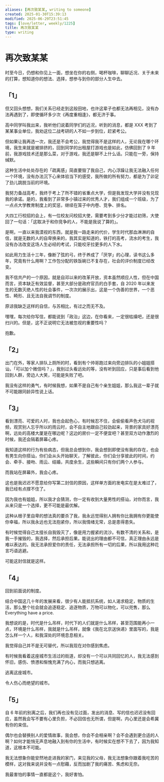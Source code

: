 ```yaml
---
aliases: [再次致某某, writing to someone]
created: 2025-01-30T15:39:13
modified: 2025-06-29T23:51:45
tags: [love/letter, weekly/1225]
title: 再次致某某
type: writing
---
```


# 再次致某某

时至今日，仍想和你见上一面，想坐在你的右侧，喝杯咖啡，聊聊近况、关于未来的打算，想知道你的想法、选择，想参与到你的部分人生中去。

## 「1」

但又回头想想，我们关系已经走到这般田地，也许这辈子也都无法再相见，没有办法再遇到了，即使循环多少次《再度重相逢》，都无济于事。

高中同学叫我出来，我听他们说着同学们的近况，听到的消息，都是 XXX 考到了某某事业单位，我劝这位二战考研的人不如一步到位，赶紧考公。

但如果让我再选一次，我还是不会考公，我觉得我不是这样的人，无论我在哪个环境，我生来就是被排挤的，回到同学的出租屋打游戏也是如此，仿佛回到了 9 年前，我游戏技术还是那么菜，对于游戏，我还是聊不上什么话。只能在一旁，保持缄默。

这种生活中处处存在的「疏离感」简直要毁了我自己，内心浮躁让我无法融入任何一个环境，没有办法沉下心来体验当下的感受，我所做的所有努力，都是为了卯足了劲儿跳脱当前的环境。

我努力备战高考，我终于考上了所不错的省重点大学，但是我发现大学并没有兑现我的承诺。是的，我看到了非常多小镇过来的优秀人才，我们组成一个班级，为了一点点大学教育制度上的奖惩，继续在笼子中内卷、竞争、排名。

大四工行校招的会上，有一位校友问校招大使，需要考到多少分才能过初筛，大使回了一句话：「这取决于和你竞争的人，不能是我说了算的」。

是啊，一直以来我漠视的东西，就是我一路走来的代价，学生时代那血淋淋的自信，就是无数的人的自卑换来的，我其实是知道的，铁打的高考，流水的考生，我没有办法改变这场人生必经的考试，只能咬牙拉更多的人下水。

如此用力生活十三年，像断了弦的弓，终于养成了「厌学」的心理，读书这么多年，究竟有什么用啊？工作包分配的铁饭碗已不复存在，社会的评价制度已经改变。

我不信共产的一个原因，就是自邓以来的改革开放，资本虽然顺应人性，但在中国而言，资本缺乏有效监督，甚至大部分是政府官员的白手套，自 2020 年以来发生的无数灭绝人性的社会事件，一次次的展示出，这是一个伪善的世界，一个恶性、畸形、且无法自我调节的制度。

原谅我缺乏这样的自信，与苏相比，有过之而无不及。

嘿嘿，每次给你写信，都能说到「政治」这边，在你看来，一定很枯燥吧，还是很扫兴的。但是，这不正说明它无法被忽视的重要性吗？

抱歉。

## 「2」

出门在外，等家人排队上厕所的时，看到有个帅哥跑过来向旁边排队的小姐姐搭讪，「可以加个微信吗？」，我别过头看远处的等，没有听到回应，只是事后看到他回到人群，旁边人大笑，可能是失败了吧。

我没有这样的勇气，有时候我想，如果不是自己有个亲生姐姐，那么我这一辈子就不可能跟同龄异性说上话。

## 「3」

看到漂亮、可爱的人时，我也会起色心，有时候忍不住，会偷偷看声色犬马的视频，观赏别人忘乎所以的雨云时，会不自主地跟自己较劲起来，背景的家具好漂亮啊，远处的高楼大厦是在哪边呢？这边的房价一定不便宜吧？甚至双方动作激烈的时候，我还会隔着屏幕心疼。

我知道这样的行为有些病态，但我总会想到你，我会想到即使没有我的存在，也会有男生向你搭讪，你们会从头开始聊天，了解彼此，你们会分享彼此的时间，约会、牵手、接吻、雨云、结婚，共度余生，这些瞬间只有你们两个人参与。

而我站在屏幕外，我会心疼。

这也是我迟迟不愿意给你写第二封信的原因，这样单方面的发电实在是太难过了，我已经有点撑不住了。

因为我也有姐姐，所以我才会猜测，你一定有收到大量男性的搭讪，对你而言，我从来只是一个选择，更不可能是最优解。

这种从根子里自卑的想法真的要杀了我，我永远觉得别人拥有你比我拥有你更能使你幸福，所以我永远也无法抱紧你，所以我情绪无常，总是患得患失。

有时候觉得自己太擅长自我毁灭了，像是用力握紧的流沙。有数不清的关系和，是我一手摧毁的，我选择，然后承担后果。能说出的理由都不可信，真正理由永远是难以表达的。我无法承担爱你的责任，无法承担所有一切的后果，所以我用这种花言巧语逃避。

可能这封信就是这样。

## 「4」

回到前面说的制度。

结合中国这几十年的发展来看，很少有人能抵抗系统，如人渴求稳定，物质的生活，那么整个社会就会追逐稳定、追逐物质，万物可以物化，可以兜售，那么 Everything have a price.

我想说的是，时代是什么吊样，时代下的人们就是什么吊样，甚至范围能再小一点，环境是什么吊样，我就是什么吊样，就像《我在北京送快递》里面写的，我是怎么样一个人，和我深处的环境息息相关。

我觉得自己并不是无可替代，所以我现在对你感到焦虑。

有时候我看着这座城市生活过的街道，却没有一个可以共同回忆的人，我无法感到怀旧，感伤、愤懑和惭愧充满了内心，而我只想逃离。

逃离这座城市。

令人伤心而绝望的城市。

## 「5」

自 6 年前的别离之后，我们再也没有见过面，发出的消息、写的信也迟迟没有回应，虽然我会写不要有心里负担，不必回信也无所谓，但是啊，内心里还是会希冀有你的来信。

偶尔也会替换别人的爱情故事，我会想，你会不会相亲啊？会不会遇到更合适的人啊？如何才能悄无声息地融入到有你的生活中，有时候实在想不下去了，因为我知道，这根本不可能。

我无法想象你能安然地走进我的家门，来见我的父母，我无法想象你跟着我吃苦的模样，这对我来说并没有一点慰藉，反而加剧了我的痛苦、焦虑和无奈。

我最害怕的事情一直都是这个，我好害怕。
